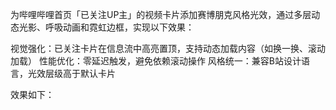 为哔哩哔哩首页「已关注UP主」的视频卡片添加赛博朋克风格光效，通过多层动态光影、呼吸动画和霓虹边框，实现以下效果：

视觉强化：已关注卡片在信息流中高亮置顶，支持动态加载内容（如换一换、滚动加载）
性能优化：零延迟触发，避免依赖滚动操作
风格统一：兼容B站设计语言，光效层级高于默认卡片

效果如下：

